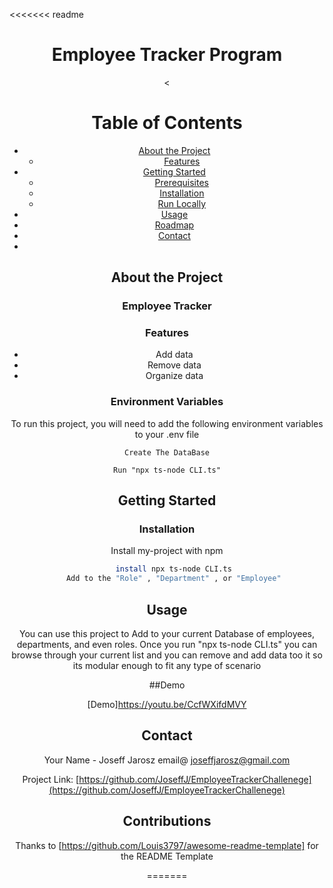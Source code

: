 <<<<<<< readme
<!--
Hey, thanks for using the awesome-readme-template template.  
If you have any enhancements, then fork this project and create a pull request 
or just open an issue with the label "enhancement".

Don't forget to give this project a star for additional support ;)
Maybe you can mention me or this repo in the acknowledgements too
-->

<!--
This README is a slimmed down version of the original one.
Removed sections:
- Screenshots
- Running Test
- Deployment
- FAQ
- Acknowledgements
-->

<div align="center">


  <h1>Employee Tracker Program</h1>
  


  
<!-- Badges -->
<
<br />

<!-- Table of Contents -->
# Table of Contents

- [About the Project](#about-the-project)
  * [Features](#features)
- [Getting Started](#getting-started)
  * [Prerequisites](#prerequisites)
  * [Installation](#installation)
  * [Run Locally](#run-locally)
- [Usage](#usage)
- [Roadmap](#roadmap)
- [Contact](#contact)
-
  

<!-- About the Project -->
## About the Project
 
 ### Employee Tracker



<!-- Features -->
### Features

- Add data
- Remove data
- Organize data




<!-- Env Variables -->
### Environment Variables

To run this project, you will need to add the following environment variables to your .env file

`Create The DataBase`

`Run "npx ts-node CLI.ts"`

<!-- Getting Started -->
## Getting Started



<!-- Installation -->
### Installation

Install my-project with npm

```bash
   install npx ts-node CLI.ts
   Add to the "Role" , "Department" , or "Employee"
```



<!-- Usage -->
## Usage

You can use this project to Add to your current Database of employees, departments, and even roles. Once you run "npx ts-node CLI.ts" you can browse through your current list and you can remove and add data too it so its modular enough to fit any type of scenario

##Demo

[Demo]https://youtu.be/CcfWXifdMVY



<!-- Contact -->
## Contact

Your Name -  Joseff Jarosz email@ joseffjarosz@gmail.com

Project Link: [https://github.com/JoseffJ/EmployeeTrackerChallenege](https://github.com/JoseffJ/EmployeeTrackerChallenege)

## Contributions
Thanks to [https://github.com/Louis3797/awesome-readme-template] for the README Template


=======
